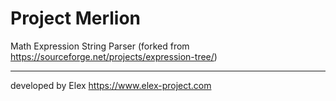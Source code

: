 # Project Merlion

Math Expression String Parser
(forked from https://sourceforge.net/projects/expression-tree/)

---
developed by Elex
https://www.elex-project.com
